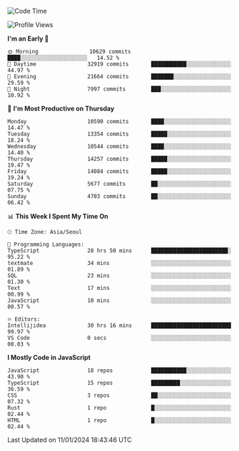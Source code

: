 <!--START_SECTION:waka-->
![Code Time](http://img.shields.io/badge/Code%20Time-5%2C489%20hrs%2010%20mins-blue)

![Profile Views](http://img.shields.io/badge/Profile%20Views-0-blue)

**I'm an Early 🐤** 

```text
🌞 Morning                10629 commits       ████░░░░░░░░░░░░░░░░░░░░░   14.52 % 
🌆 Daytime                32919 commits       ███████████░░░░░░░░░░░░░░   44.97 % 
🌃 Evening                21664 commits       ███████░░░░░░░░░░░░░░░░░░   29.59 % 
🌙 Night                  7997 commits        ███░░░░░░░░░░░░░░░░░░░░░░   10.92 % 
```
📅 **I'm Most Productive on Thursday** 

```text
Monday                   10590 commits       ████░░░░░░░░░░░░░░░░░░░░░   14.47 % 
Tuesday                  13354 commits       █████░░░░░░░░░░░░░░░░░░░░   18.24 % 
Wednesday                10544 commits       ████░░░░░░░░░░░░░░░░░░░░░   14.40 % 
Thursday                 14257 commits       █████░░░░░░░░░░░░░░░░░░░░   19.47 % 
Friday                   14084 commits       █████░░░░░░░░░░░░░░░░░░░░   19.24 % 
Saturday                 5677 commits        ██░░░░░░░░░░░░░░░░░░░░░░░   07.75 % 
Sunday                   4703 commits        ██░░░░░░░░░░░░░░░░░░░░░░░   06.42 % 
```


📊 **This Week I Spent My Time On** 

```text
🕑︎ Time Zone: Asia/Seoul

💬 Programming Languages: 
TypeScript               28 hrs 50 mins      ████████████████████████░   95.22 % 
textmate                 34 mins             ░░░░░░░░░░░░░░░░░░░░░░░░░   01.89 % 
SQL                      23 mins             ░░░░░░░░░░░░░░░░░░░░░░░░░   01.30 % 
Text                     17 mins             ░░░░░░░░░░░░░░░░░░░░░░░░░   00.99 % 
JavaScript               10 mins             ░░░░░░░░░░░░░░░░░░░░░░░░░   00.57 % 

🔥 Editors: 
Intellijidea             30 hrs 16 mins      █████████████████████████   99.97 % 
VS Code                  0 secs              ░░░░░░░░░░░░░░░░░░░░░░░░░   00.03 % 
```

**I Mostly Code in JavaScript** 

```text
JavaScript               18 repos            ███████████░░░░░░░░░░░░░░   43.90 % 
TypeScript               15 repos            █████████░░░░░░░░░░░░░░░░   36.59 % 
CSS                      3 repos             ██░░░░░░░░░░░░░░░░░░░░░░░   07.32 % 
Rust                     1 repo              █░░░░░░░░░░░░░░░░░░░░░░░░   02.44 % 
HTML                     1 repo              █░░░░░░░░░░░░░░░░░░░░░░░░   02.44 % 
```




 Last Updated on 11/01/2024 18:43:46 UTC
<!--END_SECTION:waka-->
